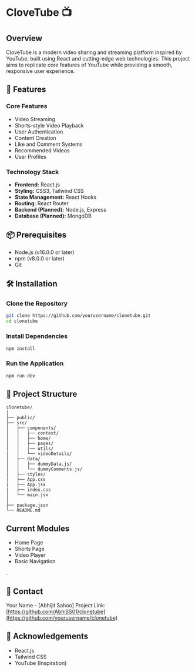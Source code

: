 # CloveTube 📺

## Overview
CloveTube is a modern video sharing and streaming platform inspired by YouTube, built using React and cutting-edge web technologies. This project aims to replicate core features of YouTube while providing a smooth, responsive user experience.

## 🚀 Features

### Core Features
- Video Streaming
- Shorts-style Video Playback
- User Authentication
- Content Creation
- Like and Comment Systems
- Recommended Videos
- User Profiles

### Technology Stack
- **Frontend:** React.js
- **Styling:** CSS3, Tailwind CSS
- **State Management:** React Hooks
- **Routing:** React Router
- **Backend (Planned):** Node.js, Express
- **Database (Planned):** MongoDB

## 📦 Prerequisites
- Node.js (v16.0.0 or later)
- npm (v8.0.0 or later)
- Git

## 🛠 Installation

### Clone the Repository
```bash
git clone https://github.com/yourusername/clonetube.git
cd clonetube
```

### Install Dependencies
```bash
npm install
```

### Run the Application
```bash
npm run dev
```

## 📂 Project Structure
```
clonetube/
│
├── public/
├── src/
│   ├── components/
│   │   ├── context/
│   │   ├── home/
│   │   ├── pages/
│   │   |── utils/
|   |   └── videoDetails/
│   ├── data/
│   │   ├── dummyData.js/
│   │   └── dummyComments.js/
│   ├── styles/
|   ├── App.css
|   ├── App.jsx
|   ├── index.css
│   └── main.jsx
│
├── package.json
└── README.md
```

##  Current Modules
- Home Page
- Shorts Page
- Video Player
- Basic Navigation

.

## 🔗 Contact
Your Name - [Abhijit Sahoo]
Project Link: [https://github.com/AbhiSS01/clonetube](https://github.com/yourusername/clonetube)

## 🙏 Acknowledgements
- React.js
- Tailwind CSS
- YouTube (Inspiration)
```